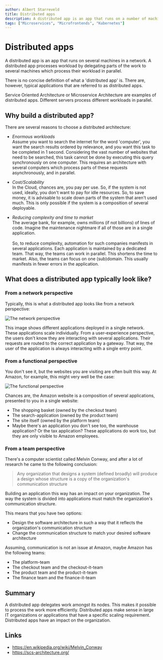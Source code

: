 ```yaml
---
author: Albert Starreveld
title: Distributed apps
description: A distributed app is an app that runs on a number of machines in a network. A distributed app processes workload by delegating parts of the work to a number of machines which process their workload in parallel.
tags: ["Microservices", "Microfrontends", "Kubernetes"]
---
```

# Distributed apps

A distributed app is an app that runs on several machines in a network. A distributed app processes workload by delegating parts of the work to several machines which process their workload in parallel.

There is no concise definition of what a 'distributed app' is. There are, however, typical applications that are referred to as distributed apps.

Service Oriented Architecture or Microservice Architecture are examples of distributed apps. Different servers process different workloads in parallel. 

## Why build a distributed app?
There are several reasons to choose a distributed architecture:

* _Enormous workloads_\
Assume you want to search the internet for the word 'computer', you want the search results ordered by relevance, and you want this task to be completed in 1 second. Considering the vast number of websites that need to be searched, this task cannot be done by executing this query synchronously on one computer. This requires an architecture with several computers which process parts of these requests asynchronously, and in parallel.

* _Cost/Scalability_\
In the Cloud, chances are, you pay per use. So, if the system is not used, ideally, you don't want to pay for idle resources. So, to save money, it is advisable to scale down parts of the system that aren't used much. This is only possible if the system is a composition of several deployable.

* _Reducing complexity and time to market_\
The average bank, for example, owns millions (if not billions) of lines of code. Imagine the maintenance nightmare if all of those are in a single application.\
\
So, to reduce complexity, automation for such companies manifests in several applications. Each application is maintained by a dedicated team. That way, the teams can work in parallel. This shortens the time to market. Also, the teams can focus on one (sub)domain. This usually manifests in fewer errors in the application.

## What does a distributed app typically look like?

### From a network perspective

Typically, this is what a distributed app looks like from a network perspective:

![The network perspective](https://raw.githubusercontent.com/thecloudnativewebapp/GoCloudNative.Bff/main/docs/gocloudnative.org/content/Concepts/diagrams/distributed-app.png)

This image shows different applications deployed in a single network. These applications scale individually. From a user-experience perspective, the users don't know they are interacting with several applications. Their requests are routed to the correct application by a gateway. That way, the user of the application is always interacting with a single entry point.

### From a functional perspective
You don't see it, but the websites you are visiting are often built this way. At Amazon, for example, this might very well be the case:

![The functional perspective](https://raw.githubusercontent.com/thecloudnativewebapp/GoCloudNative.Bff/main/docs/gocloudnative.org/content/Concepts/diagrams/micro-frontends.png)

Chances are, the Amazon website is a composition of several applications, presented to you in a single website:

* The shopping basket (owned by the checkout team)
* The search-application (owned by the product team)
* The site itself (owned by the platform team)
* Maybe there's an application you don't see too, the warehouse application? Or the tax application? These applications do work too, but they are only visible to Amazon employees.

### From a team perspective
There's a computer scientist called Melvin Conway, and after a lot of research he came to the following conclusion:

> Any organization that designs a system (defined broadly) will produce a design whose structure is a copy of the organization's communication structure

Building an application this way has an impact on your organization. The way the system is divided into applications must match the organization's communication structure.

This means that you have two options:
* Design the software architecture in such a way that it reflects the organization's communication structure
* Change the communication structure to match your desired software architecture

Assuming, communication is not an issue at Amazon, maybe Amazon has the following teams:

* The platform-team
* The checkout team and the checkout-it-team
* The product team and the product-it-team
* The finance team and the finance-it-team

## Summary
A distributed app delegates work amongst its nodes. This makes it possible to process the work more efficiently. Distributed apps make sense in large IT organizations or applications that have a specific scaling requirement. Distributed apps have an impact on the organization. 

## Links
* https://en.wikipedia.org/wiki/Melvin_Conway
* https://scs-architecture.org/
